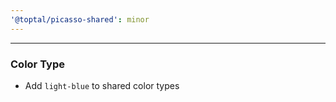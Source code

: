 ```yaml
---
'@toptal/picasso-shared': minor
---
```


---

### Color Type

- Add `light-blue` to shared color types

